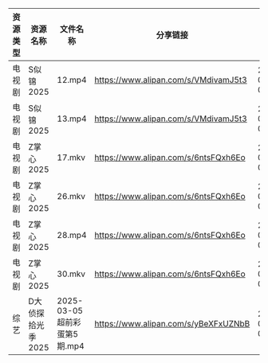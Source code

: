 | 资源类型 | 资源名称        | 文件名称                   | 分享链接                                 | 更新时间                |
| ---- | ----------- | ---------------------- | ------------------------------------ | ------------------- |
| 电视剧  | S似锦2025     | 12.mp4                 | https://www.alipan.com/s/VMdivamJ5t3 | 2025-03-06 08:06:53 |
| 电视剧  | S似锦2025     | 13.mp4                 | https://www.alipan.com/s/VMdivamJ5t3 | 2025-03-06 08:06:53 |
| 电视剧  | Z掌心2025     | 17.mkv                 | https://www.alipan.com/s/6ntsFQxh6Eo | 2025-03-06 08:07:37 |
| 电视剧  | Z掌心2025     | 26.mkv                 | https://www.alipan.com/s/6ntsFQxh6Eo | 2025-03-06 08:07:37 |
| 电视剧  | Z掌心2025     | 28.mp4                 | https://www.alipan.com/s/6ntsFQxh6Eo | 2025-03-06 08:07:37 |
| 电视剧  | Z掌心2025     | 30.mkv                 | https://www.alipan.com/s/6ntsFQxh6Eo | 2025-03-06 08:07:36 |
| 综艺   | D大侦探拾光季2025 | 2025-03-05 超前彩蛋第5期.mp4 | https://www.alipan.com/s/yBeXFxUZNbB | 2025-03-06 08:08:00 |
